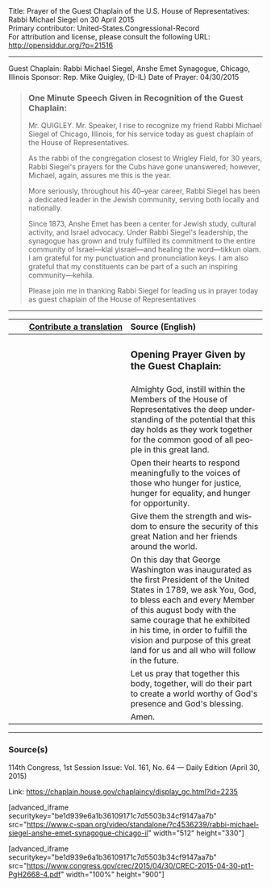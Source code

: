<html>
<head></head>
<body>
Title: Prayer of the Guest Chaplain of the U.S. House of Representatives: Rabbi Michael Siegel on 30 April 2015<br />
Primary contributor: United-States.Congressional-Record<br />
For attribution and license, please consult the following URL: <a href="http://opensiddur.org/?p=21516">http://opensiddur.org/?p=21516</a>
<p />
<hr />

Guest Chaplain: Rabbi Michael Siegel, Anshe Emet Synagogue, Chicago, Illinois
Sponsor: Rep. Mike Quigley, (D-IL)
Date of Prayer: 04/30/2015

<blockquote>
<h3>One Minute Speech Given in Recognition of the Guest Chaplain:</h3>
Mr. QUIGLEY. Mr. Speaker, I rise to recognize my friend Rabbi Michael Siegel of Chicago, Illinois, for his service today as guest chaplain of the House of Representatives.

As the rabbi of the congregation closest to Wrigley Field, for 30 years, Rabbi Siegel's prayers for the Cubs have gone unanswered; however, Michael, again, assures me this is the year.

More seriously, throughout his 40–year career, Rabbi Siegel has been a dedicated leader in the Jewish community, serving both locally and nationally.

Since 1873, Anshe Emet has been a center for Jewish study, cultural activity, and Israel advocacy. Under Rabbi Siegel's leadership, the synagogue has grown and truly fulfilled its commitment to the entire community of Israel––klal yisrael––and healing the word––tikkun olam. I am grateful for my punctuation and pronunciation keys. I am also grateful that my constituents can be part of a such an inspiring community––kehila.

Please join me in thanking Rabbi Siegel for leading us in prayer today as guest chaplain of the House of Representatives
</blockquote>

<hr />

<table style="margin-left: auto;margin-right: auto;" class="draggable">
<thead><tr><th id="x" style="text-align: right;"><a href="/contributing/upload/">Contribute a translation</a></th><th style="text-align: left;">Source (English)</th></tr></thead>
<tbody>
<tr><td style="vertical-align:top;" width="46%">
<div class="liturgy" lang="he">

</span></div></td>
 
<td style="vertical-align:top;" width="53%">
<div class="english" lang="en">
<h3>Opening Prayer Given by the Guest Chaplain:</h3>
</div></td></tr>


<tr><td style="vertical-align:top;" width="46%">
<div class="liturgy" lang="he">

</span></div></td>
 
<td style="vertical-align:top;" width="53%">
<div class="english" lang="en">
Almighty God, 
instill within the Members of the House of Representatives 
the deep understanding of the potential that this day holds 
as they work together 
for the common good 
of all people 
in this great land.
</div></td></tr>


<tr><td style="vertical-align:top;" width="46%">
<div class="liturgy" lang="he">

</span></div></td>
 
<td style="vertical-align:top;" width="53%">
<div class="english" lang="en">
Open their hearts 
to respond meaningfully 
to the voices of those 
who hunger for justice, 
hunger for equality, 
and hunger for opportunity.
</div></td></tr>


<tr><td style="vertical-align:top;" width="46%">
<div class="liturgy" lang="he">

</span></div></td>
 
<td style="vertical-align:top;" width="53%">
<div class="english" lang="en">
Give them the strength and wisdom 
to ensure the security of this great Nation 
and her friends around the world.
</div></td></tr>


<tr><td style="vertical-align:top;" width="46%">
<div class="liturgy" lang="he">

</span></div></td>
 
<td style="vertical-align:top;" width="53%">
<div class="english" lang="en">
On this day that George Washington was inaugurated 
as the first President of the United States in 1789, 
we ask You, God, 
to bless each and every Member of this august body 
with the same courage that he exhibited in his time, 
in order to fulfill the vision and purpose of this great land 
for us and all who will follow in the future.
</div></td></tr>


<tr><td style="vertical-align:top;" width="46%">
<div class="liturgy" lang="he">

</span></div></td>
 
<td style="vertical-align:top;" width="53%">
<div class="english" lang="en">
Let us pray that together this body, together, 
will do their part to create a world 
worthy of God's presence 
and God's blessing.
</div></td></tr>


<tr><td style="vertical-align:top;" width="46%">
<div class="liturgy" lang="he">

</span></div></td>
 
<td style="vertical-align:top;" width="53%">
<div class="english" lang="en">
Amen.
</div></td></tr>
</tbody></table>

<hr />

<h3>Source(s)</h3>

114th Congress, 1st Session
Issue: Vol. 161, No. 64 — Daily Edition (April 30, 2015)

Link: <a href="https://chaplain.house.gov/chaplaincy/display_gc.html?id=2235">https://chaplain.house.gov/chaplaincy/display_gc.html?id=2235</a>

[advanced_iframe securitykey="be1d939e6a1b36109171c7d5503b34cf9147aa7b" src="https://www.c-span.org/video/standalone/?c4536239/rabbi-michael-siegel-anshe-emet-synagogue-chicago-il" width="512" height="330"]

[advanced_iframe securitykey="be1d939e6a1b36109171c7d5503b34cf9147aa7b" src="https://www.congress.gov/crec/2015/04/30/CREC-2015-04-30-pt1-PgH2668-4.pdf" width="100%" height="900"]
</body>
</html>